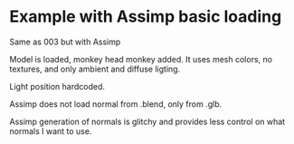 Example with Assimp basic loading
=================================

Same as 003 but with Assimp

Model is loaded, monkey head monkey added.
It uses mesh colors, no textures,
and only ambient and diffuse ligting.

Light position hardcoded.

Assimp does not load normal from .blend,
only from .glb.

Assimp generation of normals is glitchy and
provides less control on what normals I want to use.
